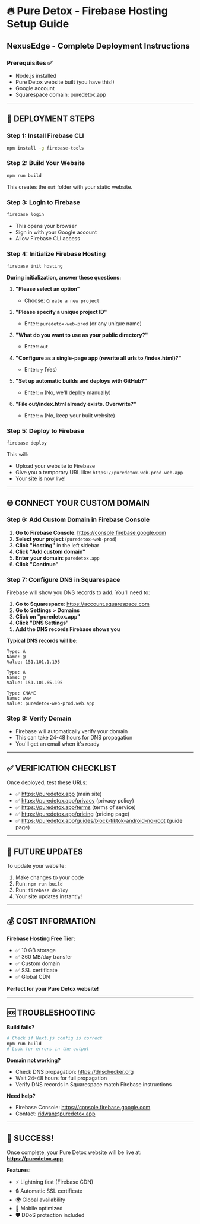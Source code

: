 # 🔥 Pure Detox - Firebase Hosting Setup Guide
## NexusEdge - Complete Deployment Instructions

### Prerequisites ✅
- Node.js installed
- Pure Detox website built (you have this!)
- Google account
- Squarespace domain: puredetox.app

---

## 🚀 DEPLOYMENT STEPS

### Step 1: Install Firebase CLI
```bash
npm install -g firebase-tools
```

### Step 2: Build Your Website
```bash
npm run build
```
This creates the `out` folder with your static website.

### Step 3: Login to Firebase
```bash
firebase login
```
- This opens your browser
- Sign in with your Google account
- Allow Firebase CLI access

### Step 4: Initialize Firebase Hosting
```bash
firebase init hosting
```

**During initialization, answer these questions:**

1. **"Please select an option"**
   - Choose: `Create a new project`

2. **"Please specify a unique project ID"**
   - Enter: `puredetox-web-prod` (or any unique name)

3. **"What do you want to use as your public directory?"**
   - Enter: `out`

4. **"Configure as a single-page app (rewrite all urls to /index.html)?"**
   - Enter: `y` (Yes)

5. **"Set up automatic builds and deploys with GitHub?"**
   - Enter: `n` (No, we'll deploy manually)

6. **"File out/index.html already exists. Overwrite?"**
   - Enter: `n` (No, keep your built website)

### Step 5: Deploy to Firebase
```bash
firebase deploy
```

This will:
- Upload your website to Firebase
- Give you a temporary URL like: `https://puredetox-web-prod.web.app`
- Your site is now live!

---

## 🌐 CONNECT YOUR CUSTOM DOMAIN

### Step 6: Add Custom Domain in Firebase Console

1. **Go to Firebase Console**: https://console.firebase.google.com
2. **Select your project** (`puredetox-web-prod`)
3. **Click "Hosting"** in the left sidebar
4. **Click "Add custom domain"**
5. **Enter your domain**: `puredetox.app`
6. **Click "Continue"**

### Step 7: Configure DNS in Squarespace

Firebase will show you DNS records to add. You'll need to:

1. **Go to Squarespace**: https://account.squarespace.com
2. **Go to Settings > Domains**
3. **Click on "puredetox.app"**
4. **Click "DNS Settings"**
5. **Add the DNS records Firebase shows you**

**Typical DNS records will be:**
```
Type: A
Name: @
Value: 151.101.1.195

Type: A  
Name: @
Value: 151.101.65.195

Type: CNAME
Name: www
Value: puredetox-web-prod.web.app
```

### Step 8: Verify Domain
- Firebase will automatically verify your domain
- This can take 24-48 hours for DNS propagation
- You'll get an email when it's ready

---

## ✅ VERIFICATION CHECKLIST

Once deployed, test these URLs:
- ✅ https://puredetox.app (main site)
- ✅ https://puredetox.app/privacy (privacy policy)
- ✅ https://puredetox.app/terms (terms of service)  
- ✅ https://puredetox.app/pricing (pricing page)
- ✅ https://puredetox.app/guides/block-tiktok-android-no-root (guide page)

---

## 🔄 FUTURE UPDATES

To update your website:
1. Make changes to your code
2. Run: `npm run build`
3. Run: `firebase deploy`
4. Your site updates instantly!

---

## 💰 COST INFORMATION

**Firebase Hosting Free Tier:**
- ✅ 10 GB storage
- ✅ 360 MB/day transfer
- ✅ Custom domain
- ✅ SSL certificate
- ✅ Global CDN

**Perfect for your Pure Detox website!**

---

## 🆘 TROUBLESHOOTING

**Build fails?**
```bash
# Check if Next.js config is correct
npm run build
# Look for errors in the output
```

**Domain not working?**
- Check DNS propagation: https://dnschecker.org
- Wait 24-48 hours for full propagation
- Verify DNS records in Squarespace match Firebase instructions

**Need help?**
- Firebase Console: https://console.firebase.google.com
- Contact: ridwan@puredetox.app

---

## 🎉 SUCCESS!

Once complete, your Pure Detox website will be live at:
**https://puredetox.app**

**Features:**
- ⚡ Lightning fast (Firebase CDN)
- 🔒 Automatic SSL certificate  
- 🌍 Global availability
- 📱 Mobile optimized
- 🛡️ DDoS protection included
